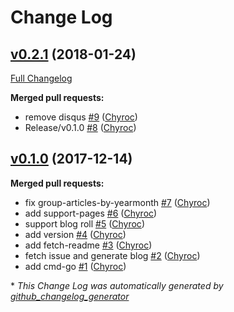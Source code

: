 # Change Log

## [v0.2.1](https://github.com/Chyroc/generate_blog_by_issues/tree/v0.2.1) (2018-01-24)
[Full Changelog](https://github.com/Chyroc/generate_blog_by_issues/compare/v0.1.0...v0.2.1)

**Merged pull requests:**

- remove disqus [\#9](https://github.com/Chyroc/generate_blog_by_issues/pull/9) ([Chyroc](https://github.com/Chyroc))
- Release/v0.1.0 [\#8](https://github.com/Chyroc/generate_blog_by_issues/pull/8) ([Chyroc](https://github.com/Chyroc))

## [v0.1.0](https://github.com/Chyroc/generate_blog_by_issues/tree/v0.1.0) (2017-12-14)
**Merged pull requests:**

- fix group-articles-by-yearmonth [\#7](https://github.com/Chyroc/generate_blog_by_issues/pull/7) ([Chyroc](https://github.com/Chyroc))
- add support-pages [\#6](https://github.com/Chyroc/generate_blog_by_issues/pull/6) ([Chyroc](https://github.com/Chyroc))
- support blog roll [\#5](https://github.com/Chyroc/generate_blog_by_issues/pull/5) ([Chyroc](https://github.com/Chyroc))
- add version [\#4](https://github.com/Chyroc/generate_blog_by_issues/pull/4) ([Chyroc](https://github.com/Chyroc))
- add fetch-readme [\#3](https://github.com/Chyroc/generate_blog_by_issues/pull/3) ([Chyroc](https://github.com/Chyroc))
- fetch issue and generate blog [\#2](https://github.com/Chyroc/generate_blog_by_issues/pull/2) ([Chyroc](https://github.com/Chyroc))
- add cmd-go [\#1](https://github.com/Chyroc/generate_blog_by_issues/pull/1) ([Chyroc](https://github.com/Chyroc))



\* *This Change Log was automatically generated by [github_changelog_generator](https://github.com/skywinder/Github-Changelog-Generator)*